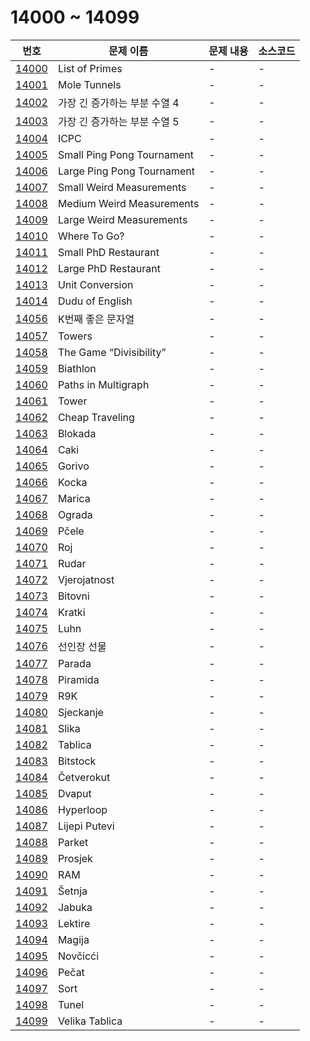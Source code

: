 # 14000 ~ 14099

번호 | 문제 이름 | 문제 내용 | 소스코드
--- | --- | --- | ---
[14000](https://www.acmicpc.net/problem/14000) | List of Primes | - | -
[14001](https://www.acmicpc.net/problem/14001) | Mole Tunnels | - | -
[14002](https://www.acmicpc.net/problem/14002) | 가장 긴 증가하는 부분 수열 4 | - | -
[14003](https://www.acmicpc.net/problem/14003) | 가장 긴 증가하는 부분 수열 5 | - | -
[14004](https://www.acmicpc.net/problem/14004) | ICPC | - | -
[14005](https://www.acmicpc.net/problem/14005) | Small Ping Pong Tournament | - | -
[14006](https://www.acmicpc.net/problem/14006) | Large Ping Pong Tournament | - | -
[14007](https://www.acmicpc.net/problem/14007) | Small Weird Measurements | - | -
[14008](https://www.acmicpc.net/problem/14008) | Medium Weird Measurements | - | -
[14009](https://www.acmicpc.net/problem/14009) | Large Weird Measurements | - | -
[14010](https://www.acmicpc.net/problem/14010) | Where To Go? | - | -
[14011](https://www.acmicpc.net/problem/14011) | Small PhD Restaurant | - | -
[14012](https://www.acmicpc.net/problem/14012) | Large PhD Restaurant | - | -
[14013](https://www.acmicpc.net/problem/14013) | Unit Conversion | - | -
[14014](https://www.acmicpc.net/problem/14014) | Dudu of English | - | -
[14056](https://www.acmicpc.net/problem/14056) | K번째 좋은 문자열 | - | -
[14057](https://www.acmicpc.net/problem/14057) | Towers | - | -
[14058](https://www.acmicpc.net/problem/14058) | The Game “Divisibility” | - | -
[14059](https://www.acmicpc.net/problem/14059) | Biathlon | - | -
[14060](https://www.acmicpc.net/problem/14060) | Paths in Multigraph | - | -
[14061](https://www.acmicpc.net/problem/14061) | Tower | - | -
[14062](https://www.acmicpc.net/problem/14062) | Cheap Traveling | - | -
[14063](https://www.acmicpc.net/problem/14063) | Blokada | - | -
[14064](https://www.acmicpc.net/problem/14064) | Caki | - | -
[14065](https://www.acmicpc.net/problem/14065) | Gorivo | - | -
[14066](https://www.acmicpc.net/problem/14066) | Kocka | - | -
[14067](https://www.acmicpc.net/problem/14067) | Marica | - | -
[14068](https://www.acmicpc.net/problem/14068) | Ograda | - | -
[14069](https://www.acmicpc.net/problem/14069) | Pčele | - | -
[14070](https://www.acmicpc.net/problem/14070) | Roj | - | -
[14071](https://www.acmicpc.net/problem/14071) | Rudar | - | -
[14072](https://www.acmicpc.net/problem/14072) | Vjerojatnost | - | -
[14073](https://www.acmicpc.net/problem/14073) | Bitovni | - | -
[14074](https://www.acmicpc.net/problem/14074) | Kratki | - | -
[14075](https://www.acmicpc.net/problem/14075) | Luhn | - | -
[14076](https://www.acmicpc.net/problem/14076) | 선인장 선물 | - | -
[14077](https://www.acmicpc.net/problem/14077) | Parada | - | -
[14078](https://www.acmicpc.net/problem/14078) | Piramida | - | -
[14079](https://www.acmicpc.net/problem/14079) | R9K | - | -
[14080](https://www.acmicpc.net/problem/14080) | Sjeckanje | - | -
[14081](https://www.acmicpc.net/problem/14081) | Slika | - | -
[14082](https://www.acmicpc.net/problem/14082) | Tablica | - | -
[14083](https://www.acmicpc.net/problem/14083) | Bitstock | - | -
[14084](https://www.acmicpc.net/problem/14084) | Četverokut | - | -
[14085](https://www.acmicpc.net/problem/14085) | Dvaput | - | -
[14086](https://www.acmicpc.net/problem/14086) | Hyperloop | - | -
[14087](https://www.acmicpc.net/problem/14087) | Lijepi Putevi | - | -
[14088](https://www.acmicpc.net/problem/14088) | Parket | - | -
[14089](https://www.acmicpc.net/problem/14089) | Prosjek | - | -
[14090](https://www.acmicpc.net/problem/14090) | RAM | - | -
[14091](https://www.acmicpc.net/problem/14091) | Šetnja | - | -
[14092](https://www.acmicpc.net/problem/14092) | Jabuka | - | -
[14093](https://www.acmicpc.net/problem/14093) | Lektire | - | -
[14094](https://www.acmicpc.net/problem/14094) | Magija | - | -
[14095](https://www.acmicpc.net/problem/14095) | Novčicći | - | -
[14096](https://www.acmicpc.net/problem/14096) | Pečat | - | -
[14097](https://www.acmicpc.net/problem/14097) | Sort | - | -
[14098](https://www.acmicpc.net/problem/14098) | Tunel | - | -
[14099](https://www.acmicpc.net/problem/14099) | Velika Tablica | - | -

